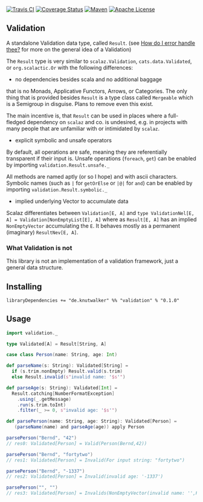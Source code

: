 [![Travis CI](https://img.shields.io/travis/knutwalker/validation/master.svg)](https://travis-ci.org/knutwalker/validation)
[![Coverage Status](https://img.shields.io/coveralls/knutwalker/validation/master.svg)](https://coveralls.io/r/knutwalker/validation)
[![Maven](https://img.shields.io/maven-central/v/de.knutwalker/validation_2.11.svg)](http://search.maven.org/#search|ga|1|g%3A%22de.knutwalker%22%20AND%20a%3A%22validation_2.11%22)
[![Apache License](https://img.shields.io/badge/license-APACHE_2-green.svg)](https://www.apache.org/licenses/LICENSE-2.0)

## Validation

A standalone Validation data type, called `Result`. (see [How do I error handle thee?](http://typelevel.org/blog/2014/02/21/error-handling.html) for more on the general idea of a Validation)

The `Result` type is very similar to `scalaz.Validation`, `cats.data.Validated`, or `org.scalactic.Or` with the following differences:

- no dependencies besides scala and no additional baggage

that is no Monads, Applicative Functors, Arrows, or Categories.
The only thing that is provided besides `Result` is a type class called `Mergeable`
which is a Semigroup in disguise. Plans to remove even this exist.

The main incentive is, that `Result` can be used in places where a full-fledged
dependency on `scalaz` and co. is undesired, e.g. in projects with many people
that are unfamiliar with or intimidated by `scalaz`.

- explicit symbolic and unsafe operators

By default, all operations are safe, meaning they are referentially transparent if their input is.
Unsafe operations (`foreach`, `get`) can be enabled by
importing `validation.Result.unsafe._`

All methods are named aptly (or so I hope) and with ascii characters.
Symbolic names (such as `|` for `getOrElse` or `|@|` for `and`) can be enabled by
importing `validation.Result.symbolic._`

- implied underlying Vector to accumulate data

Scalaz differentiates between `Validation[E, A]` and `type ValidationNel[E, A] = Validation[NonEmptyList[E], A]`
where as `Result[E, A]` has an implied `NonEmptyVector` accumulating the `E`.
It behaves mostly as a permanent (imaginary) `ResultNev[E, A]`.

### What Validation is not

This library is not an implementation of a validation framework, just
a general data structure.


## Installing

```
libraryDependencies += "de.knutwalker" %% "validation" % "0.1.0"
```


## Usage

```scala
import validation._

type Validated[A] = Result[String, A]

case class Person(name: String, age: Int)

def parseName(s: String): Validated[String] =
  if (s.trim.nonEmpty) Result.valid(s.trim)
  else Result.invalid(s"invalid name: '$s'")

def parseAge(s: String): Validated[Int] =
  Result.catching[NumberFormatException]
    .using(_.getMessage)
    .run(s.trim.toInt)
    .filter(_ >= 0, s"invalid age: '$s'")

def parsePerson(name: String, age: String): Validated[Person] =
   (parseName(name) and parseAge(age)) apply Person

parsePerson("Bernd", "42")
// res0: Validated[Person] = Valid(Person(Bernd,42))

parsePerson("Bernd", "fortytwo")
// res1: Validated[Person] = Invalid(For input string: "fortytwo")

parsePerson("Bernd", "-1337")
// res2: Validated[Person] = Invalid(invalid age: '-1337')

parsePerson("", "")
// res3: Validated[Person] = Invalids(NonEmptyVector(invalid name: '',For input string: ""))
```
